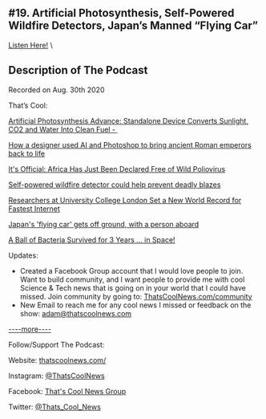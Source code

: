 #19. Artificial Photosynthesis, Self-Powered Wildfire Detectors, Japan’s Manned “Flying Car”
---
[Listen Here!](https://thatscoolnews.podbean.com/e/19-artificial-photosynthesis-self-powered-wildfire-detectors-japan-s-manned-flying-car/) \
## Description of The Podcast
<p style="text-align:left;">Recorded on Aug. 30th 2020</p>

<p style="text-align:left;">That’s Cool:</p>

<p style="text-align:left;"><a href='https://scitechdaily.com/artificial-photosynthesis-advance-standalone-device-converts-sunlight-co2-and-water-into-clean-fuel/'>Artificial Photosynthesis Advance: Standalone Device Converts Sunlight, CO2 and Water Into Clean Fuel - </a></p>

<p style="text-align:left;"><a href='https://www.theverge.com/2020/8/21/21395115/roman-emperors-photorealistic-portraits-ai-artbreeder-dan-voshart'>How a designer used AI and Photoshop to bring ancient Roman emperors back to life</a></p>

<p style="text-align:left;"><a href='https://www.sciencealert.com/who-officially-declares-africa-free-of-wild-poliovirus'>It's Official: Africa Has Just Been Declared Free of Wild Poliovirus</a></p>

<p style="text-align:left;"><a href='https://www.sciencemag.org/news/2020/08/self-powered-wildfire-detector-could-help-prevent-deadly-blazes'>Self-powered wildfire detector could help prevent deadly blazes</a></p>

<p style="text-align:left;"><a href='https://gizmodo.com/researchers-at-university-college-london-set-a-new-worl-1844789699'>Researchers at University College London Set a New World Record for Fastest Internet</a></p>

<p style="text-align:left;"><a href='https://techxplore.com/news/2020-08-japan-car-ground-person-aboard.html'>Japan's 'flying car' gets off ground, with a person aboard</a></p>

<p style="text-align:left;"><a href='https://www.wired.com/story/a-ball-of-bacteria-survived-for-3-years-in-space/'>A Ball of Bacteria Survived for 3 Years ... in Space!</a></p>

<p style="text-align:left;">Updates:</p>

<ul style="text-align:left;"><li style="font-weight:400;text-align:left;">Created a Facebook Group account that I would love people to join. Want to build community, and I want people to provide me with cool Science & Tech news that is going on in your world that I could have missed. Join community by going to: <a href='https://www.facebook.com/groups/thatscoolnews'>ThatsCoolNews.com/community</a></li>

<li>New Email to reach me for any cool news I missed or feedback on the show: <a href='mailto:adam@thatscoolnews.com'>adam@thatscoolnews.com</a></li>

</ul>
<p style="text-align:left;"><a href='mailto:adam@thatscoolnews.com'>----more----</a></p>

<p style="text-align:left;">Follow/Support The Podcast:</p>

<p style="text-align:left;">Website: <a href='https://thatscoolnews.com/'>thatscoolnews.com/</a></p>

<p style="text-align:left;">Instagram: <a href='https://www.instagram.com/thatscoolnews/'>@ThatsCoolNews</a></p>

<p style="text-align:left;">Facebook: <a href='https://www.facebook.com/groups/ThatsCoolNews'>That's Cool News Group</a></p>

<p style="text-align:left;">Twitter: <a href='https://twitter.com/Thats_Cool_News'>@Thats_Cool_News</a></p>

<p style="text-align:left;"> </p>

<p style="text-align:left;"> </p>
